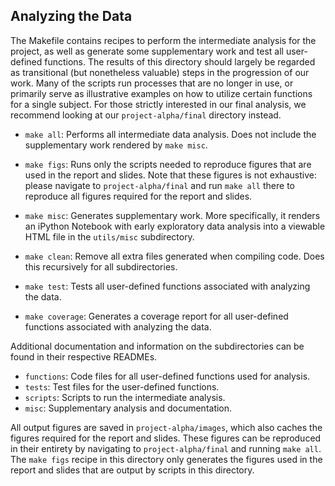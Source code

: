 ## Analyzing the Data

The Makefile contains recipes to perform the intermediate analysis for the project, as well as generate some supplementary work and test all user-defined functions. The results of this directory should largely be regarded as transitional (but nonetheless valuable) steps in the progression of our work. Many of the scripts run processes that are no longer in use, or primarily serve as illustrative examples on how to utilize certain functions for a single subject. For those strictly interested in our final analysis, we recommend looking at our `project-alpha/final` directory instead. 

- `make all`: Performs all intermediate data analysis. Does not include the supplementary work rendered by `make misc`. 
- `make figs`: Runs only the scripts needed to reproduce figures that are used in the report and slides. Note that these figures is not exhaustive: please navigate to `project-alpha/final` and run `make all` there to reproduce all figures required for the report and slides. 
- `make misc`: Generates supplementary work. More specifically, it renders an iPython Notebook with early exploratory data analysis into a viewable HTML file in the `utils/misc` subdirectory. 

- `make clean`: Remove all extra files generated when compiling code. Does this recursively for all subdirectories. 
- `make test`: Tests all user-defined functions associated with analyzing the data. 
- `make coverage`: Generates a coverage report for all user-defined functions associated with analyzing the data. 

Additional documentation and information on the subdirectories can be found in their respective READMEs. 

- `functions`: Code files for all user-defined functions used for analysis. 
- `tests`: Test files for the user-defined functions. 
- `scripts`: Scripts to run the intermediate analysis. 
- `misc`: Supplementary analysis and documentation. 

All output figures are saved in `project-alpha/images`, which also caches the figures required for the report and slides. These figures can be reproduced in their entirety by navigating to `project-alpha/final` and running `make all`. The `make figs` recipe in this directory only generates the figures used in the report and slides that are output by scripts in this directory. 
